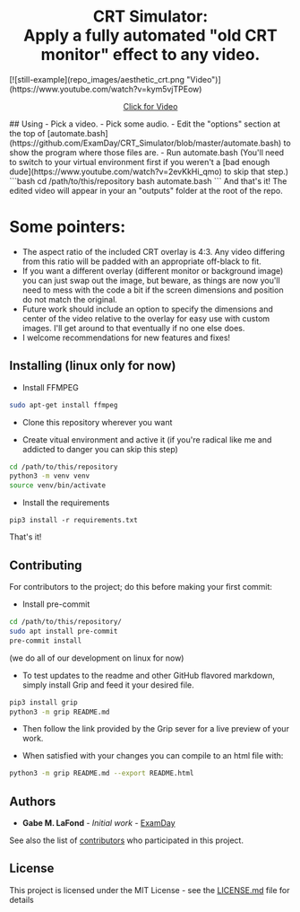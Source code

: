 <h1 align="center">CRT Simulator:<br>Apply a fully automated "old CRT monitor" effect to any video.</h1>
[![still-example](repo_images/aesthetic_crt.png "Video")](https://www.youtube.com/watch?v=kym5vjTPEow)
<a target="_blank" href="https://www.youtube.com/watch?v=kym5vjTPEow"><p align="center">Click for Video</p></a>
## Using
- Pick a video. 
- Pick some audio.
- Edit the "options" section at the top of [automate.bash](https://github.com/ExamDay/CRT_Simulator/blob/master/automate.bash) to show the program where those files are.
- Run automate.bash (You'll need to switch to your virtual environment first if you weren't a [bad enough dude](https://www.youtube.com/watch?v=2evKkHi_qmo) to skip that step.)
```bash
cd /path/to/this/repository
bash automate.bash
```
And that's it! The edited video will appear in your an "outputs" folder at the root of the repo.

# Some pointers:
- The aspect ratio of the included CRT overlay is 4:3. Any video differing from this ratio will be
  padded with an appropriate off-black to fit.
- If you want a different overlay (different monitor or background image) you can just swap out the
  image, but beware, as things are now you'll need to mess with the code a bit if the screen
  dimensions and position do not match the original.
- Future work should include an option to specify the dimensions and center of the video relative to
  the overlay for easy use with custom images. I'll get around to that eventually if no one else
  does.
- I welcome recommendations for new features and fixes!

## Installing (linux only for now)
- Install FFMPEG
```bash
sudo apt-get install ffmpeg
```

- Clone this repository wherever you want

- Create vitual environment and active it (if you're radical like me and addicted to danger you can skip this step)
```bash
cd /path/to/this/repository
python3 -m venv venv
source venv/bin/activate
```
- Install the requirements
```
pip3 install -r requirements.txt
```
That's it!

## Contributing
For contributors to the project; do this before making your first commit:

- Install pre-commit
```bash
cd /path/to/this/repository/
sudo apt install pre-commit
pre-commit install
```
(we do all of our development on linux for now)

- To test updates to the readme and other GitHub flavored markdown, simply install Grip
and feed it your desired file.
```bash
pip3 install grip
python3 -m grip README.md
```
- Then follow the link provided by the Grip sever for a live preview of your work.

- When satisfied with your changes you can compile to an html file with:
```bash
python3 -m grip README.md --export README.html
```

## Authors
* **Gabe M. LaFond** - *Initial work* - [ExamDay](https://github.com/ExamDay)

See also the list of [contributors](https://github.com/ExamDay/CRT_Simulator/contributors) who participated in this project.

## License
This project is licensed under the MIT License - see the [LICENSE.md](LICENSE.md) file for details
